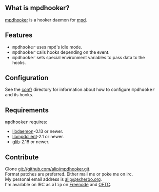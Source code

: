 ## What is mpdhooker? ##
[mpdhooker](http://github.com/alip/mpdhooker/) is a hooker daemon for [mpd](http://mpd.wikia.com/).  

## Features ##
- <tt>mpdhooker</tt> uses mpd's idle mode.
- <tt>mpdhooker</tt> calls hooks depending on the event.
- <tt>mpdhooker</tt> sets special environment variables to pass data to the hooks.

## Configuration ##
See the [conf/](http://github.com/alip/mpdhooker/tree/master/conf/) directory
for information about how to configure <tt>mpdhooker</tt> and its hooks.

## Requirements ##
<tt>mpdhooker</tt> requires:

 - [libdaemon](http://0pointer.de/lennart/projects/libdaemon/)-0.13 or newer.
 - [libmpdclient](http://mpd.wikia.com/wiki/ClientLib:libmpdclient)-2.1 or newer.
 - [glib](http://library.gnome.org/devel/glib/)-2.18 or newer.

## Contribute ##
Clone [git://github.com/alip/mpdhooker.git](git://github.com/alip/mpdhooker.git).  
Format patches are preferred. Either mail me or poke me on irc.  
My personal email address is [alip@exherbo.org](mailto:alip@exherbo.org).  
I'm available on IRC as <tt>alip</tt> on [Freenode](http://www.freenode.net/) and [OFTC](http://www.oftc.net/).

<!-- vim: set tw=80 ft=mkd spell spelllang=en sw=4 sts=4 et : -->
